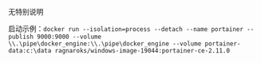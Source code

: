 无特别说明

启动示例：`docker run --isolation=process --detach --name portainer --publish 9000:9000 --volume \\.\pipe\docker_engine:\\.\pipe\docker_engine --volume portainer-data:c:\data ragnaroks/windows-image-19044:portainer-ce-2.11.0`